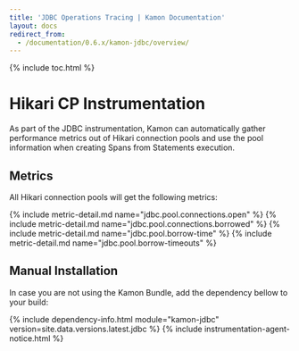```yaml
---
title: 'JDBC Operations Tracing | Kamon Documentation'
layout: docs
redirect_from:
  - /documentation/0.6.x/kamon-jdbc/overview/
---
```


{% include toc.html %}

Hikari CP Instrumentation
=========================

As part of the JDBC instrumentation, Kamon can automatically gather performance metrics out of Hikari connection pools
and use the pool information when creating Spans from Statements execution.

Metrics
-------

All Hikari connection pools will get the following metrics:

{%  include metric-detail.md name="jdbc.pool.connections.open" %}
{%  include metric-detail.md name="jdbc.pool.connections.borrowed" %}
{%  include metric-detail.md name="jdbc.pool.borrow-time" %}
{%  include metric-detail.md name="jdbc.pool.borrow-timeouts" %}


Manual Installation
-------------------

In case you are not using the Kamon Bundle, add the dependency bellow to your build:

{% include dependency-info.html module="kamon-jdbc" version=site.data.versions.latest.jdbc %}
{% include instrumentation-agent-notice.html %}
